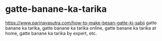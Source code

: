 # gatte-banane-ka-tarika
https://www.parinayasutra.com/how-to-make-besan-gatte-ki-sabji gatte banane ka tarika, gatte banane ka tarika online, gatte banane ka tarika at home, gatte banane ka tarika by expert, etc.
